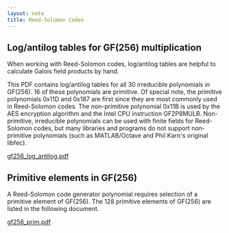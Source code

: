 ```yaml
---
layout: note
title: Reed-Solomon Codes
---
```


Log/antilog tables for GF(256) multiplication
---------------------------------------------

When working with Reed-Solomon codes, log/antilog tables are helpful to
calculate Galois field products by hand.

This PDF contains log/antilog tables for all 30 irreducible polynomials in
GF(256). 16 of these polynomials are primitive. Of special note, the primitive
polynomials 0x11D and 0x187 are first since they are most commonly used in
Reed-Solomon codes. The non-primitive polynomial 0x11B is used by the AES
encryption algorithm and the Intel CPU instruction GF2P8MULB. Non-primitive,
irreducible polynomials can be used with finite fields for Reed-Solomon codes,
but many libraries and programs do not support non-primitive polynomials (such
as MATLAB/Octave and Phil Karn's original libfec).

[gf256_log_antilog.pdf](../assets/rs/gf256_log_antilog.pdf)

Primitive elements in GF(256)
------------------------------

A Reed-Solomon code generator polynomial requires selection of a primitive
element of GF(256). The 128 primitive elements of GF(256) are listed in the
following document.

[gf256_prim.pdf](../assets/rs/gf256_prim.pdf)

